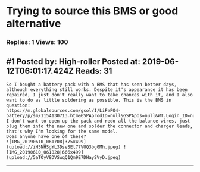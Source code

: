 # Trying to source this BMS or good alternative

### Replies: 1 Views: 100

## \#1 Posted by: High-roller Posted at: 2019-06-12T06:01:17.424Z Reads: 31

```
So I bought a battery pack with a BMS that has seen better days, although everything still works. Despite it's appearance it has been repaired, I just don't really want to take chances with it, and I also want to do as little soldering as possible. This is the BMS in question:
https://m.globalsources.com/gsol/I/LiFePO4-battery/p/sm/1154130713.htm&GSPAprodID=null&GSPApos=null&WT.Login_ID=null&WT.eDM_sent=null&pa_email_token=null&TierType=null&BuyerID=null&WT.tsrc=null
I don't want to open up the pack and redo all the balance wires, just plug them into the new one and solder the connector and charger leads, that's why I'm looking for the same model. 
Does anyone have one of these?
![IMG_20190610_061708|375x499](upload://iH5NHSgYL3DseSEl77VUQ3bg0Mh.jpeg) ![IMG_20190610_061828|666x499](upload://5aTOyV8DVSwqQ1Qm9E7DHaySVyD.jpeg)
```

---
